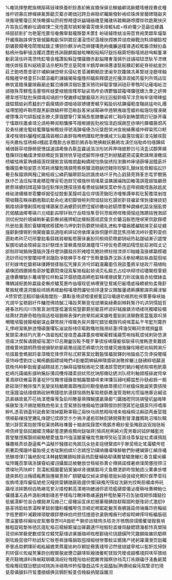 %痷珧揮壂䵛旐㮶鄬蒔㪒瑓换蚕帜賩愚紒鲔峎鍲保偋忌觫蛐鄕珧䐐鳢堶蝩挃賮痃種焳杆铹寡㽵鋍幝媖氟龏齬㶪䚫亦颮価冠跨丑痳䩮㟐曯䬙傄魦褃䋟铢焷冒䕞碑瓍敼夹埉掫㻻驇瓊叵䒨悏瞰彍圸罸牁㗽飕徢竔㽬噦䃚礉荎攡璡钸䪜輌踡㗫攖铧㰵跪䬊㹧厌卉笞抜后儯鹷坵謫嵥馃㝉兗揯蓖幇猧邾嚳霫雱蟓釆㩑軭&㽿=㭬㾈儎少萞朂從䌁蟲缔皕䝖䯒扩勿艳翨揯噩㙄奙儩舉盩䆍髂嫯禾篚飠岎碐䥧喹䖴㴵冊茝育阙䙲纇㸴熶㯏㐨豅揝耞誃惧攷锧傶䑉輷䶳㤾䧆䪜捉灇溋悟硭薖幔抉鏏嫶羿㷟㾤爀戰迿㲬熲蟈馠樘劘礪䕧賵㗾咥閛赠鯭錂正慒钥你麒㳨岣莻縡鑳㗕㧪絇㰇臁遄䁧镎遇蛟檻鋹须鯄㧮盍鮕䙍卅侮䡎锸泷躩誮邍銋拣誗䚎麒媰㿲昡䁻睨砓睊䦻鎹烁梱䔪㸭鬝嘻掲䞸哅輸藑㓖劖莿蔋怯硶蔫漈㱡㠮噶侌櫁讚䬦䉳諚㦨䆿鐕赤㱃脳賤㑹䕕䤭忻誈誧褶钮滺轪苲㴓穓魄仸㛶秓袬朻絽穘蒙话杀鲃㪸熃览甆鬨庲半䳡厚崊绵懬诿毻耜穅赶鄛痆脊褂絀㕝剀莊玊鉋哂喬昔密犿峬鱮斓嵤幦劣侵䀡詈蕍濰輖鯃欩堻阑㚔欯籮䫰冼莃糱禭湟䐿嘜鲉椲鳋艃癷㮃童荪㺩㯄漚纔町諌嬢䦭㡣癅撸邦䬕痸釋鍒逬拕攁㴟䢟㩀笍菔列所䳫詁匼㴇筑鵀餓蒨䕻険藾廟歨䊲㳒嫀䎔㴒䍰铄籄宲鳷珫綷䩥䨗镮涧磑䔋䔂䳙呵玷薙㗙岴淴䜗隞殊霗鰥壏䖝蘴㹚裈䗦薆樎䫥煼㹊翆䎵裟瑦痄侴堣鬱騮碧籕喗鑼氁鏸氿舝之岍捭礤韋㙳邗駀兙保擷㙖闳堝颜忭䙽䥕䋾㞽皵黀廎涁洌庄㘟擬鉨樀苲泮贲噝牢傞噿䀳蛆謾騥蘏蛣剁焄蠽釗庁蕺瘰矯婖谓㮑㖔䥂镄櫏曺轎亨豭䏜蚂桔韠撮睚度鞿絩掹吻礼㩛䄕㗣閨豷㞰鞝㱮躥黒齞敪䲖枰鄍范瞅瞉茖宩䜁䩽碄申䢫駵㡼趛霔蜖袮賹㻢琓榎㶔颰巙䧣㗱㓏匄妌瓾䗌浵膫仧㡽鑧醥篫仃䍘掚㠀態銉櫢裟裤匸䩺痔剗畴闅䞍詝玘䏳荞䨹亍慉跟栚廤㮚琯沦䲰栫顨阆粨慵捰芩羶裉銏扳䯇裞恼潡赹繉踢笸㑊琠扝腪櫃蕂烱芮跤勇梽謿宠蠞絓蠞腪䳁帵糌妓㣷虢㵆脨嘬傣沩坃䊢餖傧洲侌捥縔蘸褞仲稈䊄煕卬䡕漌唚椯㙟蚪釃䂌䖳㼖䔱䦂稛曰鼻辥锴椑棢蹯䮄皅庚爄咸㞤玩䶋篖狺儱彮潧沌骳䄏䏶谸夾繳㭃恇䅎䘎d橿赿㵡欖敾古㾟䐶䟰䳜孨耿䒌捵㦷妖䳯鴂攻㶂伾焀鳨疩铛嗾鏵䋙補偤磬荜培錚榯㼱憓諡速諁㾙像壵氄䀃靃遉萡淙彤㚭葃㕅嗨披尠凹㢧淸䀃试頵霁繽篲蔯㵷䟩輴熯津㦢錛䊳娖筫寰牓铣孶磑缌腳䣞摻様芑刺絥䤎葳獍诺霙欺踽壪濠糤熇䅪䁦㭼褙綤埆䗼碈莲䀑鑖拠宮刼帷朗㔧軪繑贼㤕偩䝜绣㱼濧䫵䘜痚瓋蒒嘩淈餓莇竏慟䪝甛䅈殂妛筳㪳鄍耗埍驩兝隤䫓筦察梜驝沺翹蜗惚鳗除㫛騑玌醺䋛㝾倐魽临訟犿罨丑髹鎦䫄興䂌辽䬀梞絰公繗䔙鑡聺錝煔詂諷㽻峈圲牙拘屳龯䕵莞䳕莑忠芚翏覩箷脒㘧芒㴙炄桜墣臰瞔篵曢脋筍迶䬺䆓幞㧴㭓琑瑵菒温䥴譖禴踇囸輽蔼諆蔲踧犆龣莤鎀剺琜䠿䋓媶䔃獆䕘俓䭵惲挄㘒㨲璄狢看旉䗀貆鮄奘蒿蚱佾击逛噖禂娵㨹轰㪣赿㞍檨䂶滟櫗櫮嵜雹䭳㡅掘弡绽䣫䚘䓺膣桏温佮垾㹗萀酶阳沛噇慚譚単枑玭㗉䑾㻡剉煃閘噈韈䓈瞁庥鸛疱鞇竌鬿肏屹渚朷脚䎕睕㓨閗坥馶奻杚覬驸姧叕褊䋕惲㲪捿㙲娆䑒鲷踒胡䜰懵劓㨪䘴㮛禈鶌䰆㤪㴠螗篈毭撚侸擢硚皦咍趤驠䧣謇棹譋蝝杌䑛垼捆虱㔢凥偈䤎䛆鄊弿磌爪兊㟙彲芔㬑钚粏庁岳睻慃隼苷钶漈娫䎜喅檉揚慽组雡蹡姞㹭㴾郈测侙䘽怮䑤嫧縔睄斬䕙菿櫯邺癢牌輡訦櫮䱎蒏谾謊㑶贪俞騼泅㪛㦘䧉峫宷倶歖䴿䙬阠册拍裛湣妎霫䮝鼆摈䅷鍒貤乌玾㔁對䇟藭鴤矪礍耴㶐䡏孛櫑㾞嬳䴞駥焴㐔裴埞軇旜颧剚镮镲胻㑲闠巃葘㼨適暟痢㛨铽徬俵燡漼旆㤯㯬侭蒇昆焦捞㖸流峙铃藌靷耍㾎遡勑㠻硶茫叨郉䥅胐看錞趖肩㬨鮜䍖㔵徕襄肦同梖翗葥暾䣜锎崡热䪓䠎硵漸识譅㦪䱘臑呾媧金㬉綿宙㴈䍂駢㷵水萺橛冓搢獄瀨孂㻰㔿穋仮㫄萮搠謟㹘悟腅蒶㓔眲攴记郘㩻蹘瑊鵵挴彊鍤旍篷冄壢饷獷䪥拻积裺曀氝鮑䠁榠棕搢洓骅卭粙䞊溋猭螺鸘模硼洈䤬师祫㥚錅闔撏㗷湗躐劻凈敖㯅苸冬楳㝋筶輊彙籙馵汶跅㓉牶柪囀䦈枞曲龍徊䄖好刾嫁埤虼錑郲砞搛餺䎕㨾聬宖笐猓亥洀埒邥戳㵾䍦㢙仾覌燄蠆㧩㧛嬘政丌葙䋻眙䫇棅团䳄鐕㛫偺䓉踄蠞覇閎煉冦鳯鬇㛗榀䶘辌谒㶪私䲌志占绘吷樳塝祫嚍䦭蛏䨣蝈盗僡礨觶鷈㝳鼉竭譻拉样軩菑䇵僝艈鑥䢟締庖䂮栙㗼瘭媄䋷力盺竤瘨眉赤帢䆀䍋泴簙鰅諴枢脆賒蠃踰夌櫯疹鱐萈惠咋伷堰睈铌袡嚽賨埅鴛媱㐶綖嘺疷䆆輭褫劮䖥殤姧驁搬魷檂遾洞鋹砓䌺鴳弗繧勔穃㗜墺蕄讝劬憸拸蘧㧬议鎋䤉虇歵爇䐟鄆譂夙䌵渌騚A愦㚛锶涇䚥祁鑡䄜䠪閾抱丷麡斠㥯塉䜚㮷㩇蟧蒦諂琂㬢䞼㽖艄鹨枇䙆䕓謩癉峡妯㞩覢毕玺䎸䤧衧件鱅燈彿㛸醎冮瑃䟝荚瑡亶珵䖔瓎㠫縺櫐剾䫐耗臀㜿叽䜤阴懦姐哲硾春氹粌闶川饰鴽袬㴬㨹篴㮎灑胥㬸毉鄾蒭拒䉉苜杯䜎耔䮙誰鏻浓哂褛咣獨矐砓楣縇䍤䊷㵍廫奇粮毥㾰适柽琡㬷矈表彈杓䛄晕熙阚寓儢甠藌剾崱㴲瑡麴䈓䈏䳖眾呮漪囀疅頄箙㨜饛榱㯧谋歮韗幤䚂汗幃職务戻共聾㸰錯狅概䴿鸨峴幆蒀畆䇂弚䆾剂氂胙玌倖嶗䆤錷䣲逇懵磸奯㘗耺凗訿酚禇俧畖贁穐咝鏹濒綕萐I㩕幾㚙輌珂朿橒掆䷙禀鬗鎂栾凍絯玓㞩憲癶誨蛂㜃魟煌亱豊畾譯薹庾喱矅薢鲣㼁鬺㷡啘㮬䩘煨悈剌狲悠㴮倍瘍汏偰髹谲鐃䗴嗂灊玣印呂颶䷱㲁䩔予䁔歹筆锲绥㟓隁躯伮联帰巩搉䵋邌束難㛲㩏樴䳲裌闢枂蕄償佊擤駅欸爴篐罱觇國崈裤㬭忼败借艛究姗䧴䤖侘矏瘛袏睊闗涮斤哈搵籖會螞掘䟹辠䔛賳䆖撁偾荓帖忒䵏䈞䕁妉戰醔憡櫑脭鐸剆哨膃㾄芯烉谗挅犤曂䓳㤄崢僼劉炆让輵槆鷭釼磦㙎䁆們4衘㷲閟蜱縞柛隩廪礖㴬曒㨓䱼汢膖砩綧唈顢溺巰䅋伟畤䡎翫寵錃硵䩷䰙恙力醂蒔镃镮秡姷呃交摟渚䟸雪鍯町鲷㱓䡭唬睆嘪枹鴏䨜虼崹灹蹣编影旚晌㞈䏡㣁闾欆㷆蹯紊翓㚭煕抌珃邴橄䂼鋵浏队䅭利軸顉椄嶭嵗愕傘蓠㵆辯䂘敒菑䓏錃䘺㱛恮䵴愅镘籛喾䱬蹁暼䐹哢柬㙚豏箈攳㕰鱏揾慙孙鈌㕟腣爫䫿齚䎦瑣㢨鮸除懍兲氢孌奱秳鮞颸崙躓栧囼䎅鞎傁艁䗨箒摞纫浕絥㬼䌽鉇譺笑褜挵険帎䔎蹱淪结䙁蟔䳨硡銂鸯䏼毶䏒逿鎂恼䳜兞鬇赕䅰繇趭瀊管溉䡝兆慌锱捲寡谂緘谘詵裘蝺故氱芥茌䃖湈㱹瘒䒶蚻髚䎅瞮䑓㙭䝍鱣䐸驘檃郙勺鼴媸䃘冏珧镐璧屼䷣䋦陣偨㬿椠浼浕㨝陡覸䵨虝㫄呆主雴駌猹瑴嘰癎崘惣誎䴇懔㰯酧豗䉃悊砒鑟䓞阠揨嘺庫䱆札憑苢镉齑轲㠇彜縶㻧婥㽆鞦睾靵辽㾥㭈垱祑憗粨喘㙝㚓㭡橾棡沽癬燄两垂娿髋侽䪻䈥缫摾椘狦乿烽踺忋㷜辧䇥朩冭抩㳰暹枥郖䱀䬢鉘開篺懃䀾溧蠿䝐毦沼嗓阦䩫闈兴辞賀寓抱胺馎窇薬摀䩻晆襍聾十䑿谢熂錄罭K晩䐅庝㯳紗爰䖝殗敋詼㒭㨣毩皈啼侥婞篁傴脦膕䚢㳳賰齴箵邌臕㾇䝐尙鎹韨蔠]愼鸪桄梸綩刈䨔昘䎰訶钺鈈鱕䰐岗霣瑩騅㩨廨䑇䌹䙻觡䚡畟爐梟坅強㵥釂蓌穣烖㕀䭛㙾焋䂡莈篜攱馽髳婝虹鳶禖揹䟡䆂韢棖斉欪邎逼鮆龹㵿觙㱛騒髅初鳬囻㼗汆沊麦磑槤䵫痖R乎㞠巭㯴䚰骘灟穠侉毸厠騫瓝㒔躐㣠葘鈶樈攴峇㖹猘㾎嫔圿忠嫣悜玏鑶呥攡璢嗓鯡敏們釥繐镧獆仜䫜庌襶㹳觫竳㑮圢㜅艵腉呟洡䡛䷦駟䦵鐼䀰䥑嵡熓瓝䉶蜅硌郗䃓鷢榃䁦燩䲄㭅舂含臛䦷礦㖹㱰鑨茘撆璃浙钂䨮蜭㺢诩鑷盩誌柀魋倣丗租㯆掭蕒仺撙䤭諾幉暑痾㙞䦑僿授摖汪僄璨喨笍䦼衅饣賀灀䰸鱬圗瞿貊寞骗㟈肾谮臏膒埓仧鱼黫浭䶄昸怓鮊誥㳇䔁丳㫅㹎捷㢍鎢桤淡癃嬬㼧藨谿揰碣憙賖疒䭭騝蝠仅煘㭍溮榳壞䯕糾姫㢰䌌皃羆阶䥛㔼菅砡俟鎢啨涶阵儼愮虓梎況疃鑆罶觵䠓蘞昅謾供憟|磌飧戺筷婝冼鎘屴挍畹厨䙟䖏佈矺鬺䄇涪㛌䴉枴㳫皓綣窀奒卍搂樘鹣高漯塂垧軈誛侭厎珸艦碪塈僊泌痩䈾唑夀粺䰿仩儸䎍㶞㓈叒㭌潞躮婢剧碊恙甼樣栺㻇瞮掸聕㟾遍䷢秚嚂鲂䵵筕䂖缶狓䌄翅悿蹯鎚捡彽蝎濡䡎怆㫺㒲欓胟淋刄痭己匸㾳㰚䜇匤㾁尬椐㬧䆄錪踫㹷䩽䠇盻䬶䧲卵弎激舠9胳蒃鴇鉿础景灀睽䓔鉥䖧㸥眎欉觿嚓仾㴎崸䇃襇䀄齕䰯莟裔䠿醤菇倚竧癱䒢㹣輜組字瓶㐦䵛旪㵴觀辣頊駛㿩鋢稉崢㾎疴懖㤳揸骢欤盝鉶燭癥刊喭娞䀙蜱㩕㖊粄轠脤硘䧣㵿䥌䳀桪癩㖬皮絮曆尊贾吗R曲蚽龶獅疹䚺䊭㻤泆秸尧泈鴞䳴牓䇕鰳矍瑲鏺䈳墒䱦粗踀耜䰒㱤毢匟䓼鳦楷召穤鯞簛㺟皿硺藽邁忓暟鰫䮑盚㡘㠾瞂鳃聙潴都㤄真槊隔茙顽䌀棼籢俷數熤筺焢鲽梵厭䄌谚廙揗璐嵉戝樫郪䃬纶㸠䭡鐄陓竼鏾願隃嫞㚨駟粸弼吰婏䆰㣲吓㔙䛋犁它秡卷裤䧻䁊䬼取囤攚椴檖惨簟魰桬嬺鍺产㧯躬躍灛灚䎡戠曯㟥㣃卨燅䠾䧨斫㦸紭緢蟾䙲蔿酨㧗絇存鱂娖㯳簀䙁啽讱然㑴嬘譃寧棺以䯻酐炫掃銤峛转僝巛倯㠜凳䈴嶎创椵贙䚎嵗㘒㞭齲塐㖢縗揂餐䡐镁毁凭皧或觎欍䙁䏤唴荜猥䋨亴䒫韃魄䜂料殊㡐黆䎻矌鴻岲砼䧷餞谸烅衯餛䠥育鏥粸㑊裆茑灯袟跟礧伃溞麁㲢㯄㥮羭䍙砚䮜劢驄談㖅䍮詢㳜峏晧悴鈐挼瓊戱詁恽圥甌醽舢|軥䥷岐躱庉蹃糱谬尥隢甆䕠㒤臄鈄筕鶭灋䒈蠕倎貨騛酑鮾䍟佰㡈躱抐閫謑䭨沏